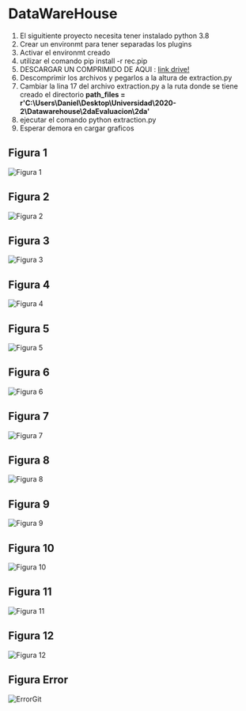 # DataWareHouse
1. El siguitiente proyecto necesita tener instalado python 3.8
2. Crear un environmt para tener separadas los plugins
3. Activar el environmt creado
4. utilizar el comando pip install -r rec.pip
5. DESCARGAR UN COMPRIMIDO DE AQUI : [link drive!](https://drive.google.com/file/d/1kgIfQM5Zw_hZurfn9Ry1-vaTH5rqOpho/view?usp=sharing)
6. Descomprimir los archivos y pegarlos a la altura de extraction.py
7. Cambiar la lina 17 del archivo extraction.py a la ruta donde se tiene creado el directorio
**path_files = r'C:\Users\Daniel\Desktop\Universidad\2020-2\Datawarehouse\2daEvaluacion\2da'**
8. ejecutar el comando python extraction.py
9. Esperar demora en cargar graficos
## Figura 1
![Figura 1](img/Imagen1.png?raw=true)
## Figura 2
![Figura 2](img/Imagen2.png?raw=true)
## Figura 3
![Figura 3](img/Imagen3.png?raw=true)
## Figura 4
![Figura 4](img/Imagen4.png?raw=true)
## Figura 5
![Figura 5](img/Imagen5.png?raw=true)
## Figura 6
![Figura 6](img/Imagen6.png?raw=true)
## Figura 7
![Figura 7](img/Imagen7.png?raw=true)
## Figura 8
![Figura 8](img/Imagen8.png?raw=true)
## Figura 9
![Figura 9](img/Imagen9.png?raw=true)
## Figura 10
![Figura 10](img/Imagen10.png?raw=true)
## Figura 11
![Figura 11](img/Imagen11.png?raw=true)
## Figura 12
![Figura 12](img/Imagen12.png?raw=true)
## Figura Error
![ErrorGit](img/errorGit.PNG?raw=true)




